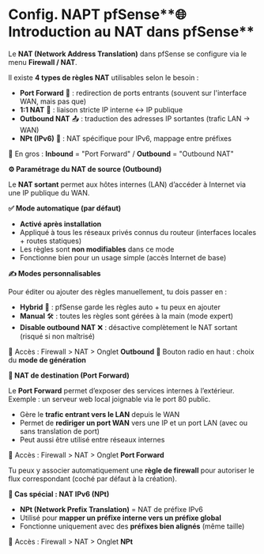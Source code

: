 # Config. NAPT pfSense**🌐 Introduction au NAT dans pfSense**

Le **NAT (Network Address Translation)** dans pfSense se configure via le menu **Firewall / NAT**.

Il existe **4 types de règles NAT** utilisables selon le besoin :

- **Port Forward** 🎯 : redirection de ports entrants (souvent sur l'interface WAN, mais pas que)
- **1:1 NAT** 🔁 : liaison stricte IP interne <-> IP publique
- **Outbound NAT** 📤 : traduction des adresses IP sortantes (trafic LAN → WAN)
- **NPt (IPv6)** 🧬 : NAT spécifique pour IPv6, mappage entre préfixes

📌 En gros : **Inbound** = "Port Forward" / **Outbound** = "Outbound NAT"



**⚙️ Paramétrage du NAT de source (Outbound)**

Le **NAT sortant** permet aux hôtes internes (LAN) d’accéder à Internet via une IP publique du WAN.

**✅ Mode automatique (par défaut)**

- **Activé après installation**
- Appliqué à tous les réseaux privés connus du routeur (interfaces locales + routes statiques)
- Les règles sont **non modifiables** dans ce mode
- Fonctionne bien pour un usage simple (accès Internet de base)

**✍️ Modes personnalisables**

Pour éditer ou ajouter des règles manuellement, tu dois passer en :

- **Hybrid** 🔧 : pfSense garde les règles auto + tu peux en ajouter
- **Manual** 🛠️ : toutes les règles sont gérées à la main (mode expert)
- **Disable outbound NAT** ❌ : désactive complètement le NAT sortant (risqué si non maîtrisé)

📍 Accès : Firewall > NAT > Onglet **Outbound** 📍 Bouton radio en haut : choix du **mode de génération**

**🚪 NAT de destination (Port Forward)**

Le **Port Forward** permet d’exposer des services internes à l’extérieur. Exemple : un serveur web local joignable via le port 80 public.

- Gère le **trafic entrant vers le LAN** depuis le WAN
- Permet de **rediriger un port WAN** vers une IP et un port LAN (avec ou sans translation de port)
- Peut aussi être utilisé entre réseaux internes

📍 Accès : Firewall > NAT > Onglet **Port Forward**

Tu peux y associer automatiquement une **règle de firewall** pour autoriser le flux correspondant (coché par défaut à la création).

**🧬 Cas spécial : NAT IPv6 (NPt)**

- **NPt (Network Prefix Translation)** = NAT de préfixe IPv6
- Utilisé pour **mapper un préfixe interne vers un préfixe global**
- Fonctionne uniquement avec des **préfixes bien alignés** (même taille)

📍 Accès : Firewall > NAT > Onglet **NPt**
